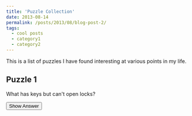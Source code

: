 ```yaml
---
title: 'Puzzle Collection'
date: 2013-08-14
permalink: /posts/2013/08/blog-post-2/
tags:
  - cool posts
  - category1
  - category2
---
```


This is a list of puzzles I have found interesting at various points in my life. 

## Puzzle 1
What has keys but can't open locks?

<button onclick="document.getElementById('answer1').style.display='block'">Show Answer</button>
<div id="answer1" style="display:none;">
A piano.
</div>
